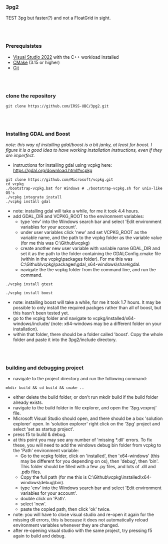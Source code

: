 ### 3pg2
TEST
3pg but faster(?) and not a FloatGrid in sight.


<br></br>
### Prerequisistes
* [Visual Studio 2022](https://visualstudio.microsoft.com/vs/) with the C++ workload installed
* [CMake](https://cmake.org/download/) (3.15 or higher)
* [Git](https://git-scm.com/download/win)

<br></br>
### clone the repository
```
git clone https://github.com/IRSS-UBC/3pg2.git
```

<br></br>
### Installing GDAL and Boost
*note: this way of installing gdal/boost is a bit janky, at least for boost. I figure it is a good idea to have working installation instructions, even if they are imperfect.*
 - instructions for installing gdal using vcpkg here: https://gdal.org/download.html#vcpkg
```
git clone https://github.com/Microsoft/vcpkg.git
cd vcpkg
./bootstrap-vcpkg.bat for Windows # ./bootstrap-vcpkg.sh for unix-like OS's
./vcpkg integrate install
./vcpkg install gdal
```
 - note: installing gdal will take a while, for me it took 4.4 hours.
 - add GDAL_DIR and VCPKG_ROOT to the environment variables:
   - type 'env' into the Windows search bar and select 'Edit environment variables for your account'.
   - under user variables click 'new' and set VCPKG_ROOT as the variable name, and the path to the vcpkg folder as the variable value (for me this was C:\Github\vcpkg)
   - create another new user variable with variable name GDAL_DIR and set it as the path to the folder containing the GDALConfig.cmake file (within in the vcpkg\packages folder). For me this was C:\Github\vcpkg\packages\gdal_x64-windows\share\gdal.
   - navigate the the vcpkg folder from the command line, and run the command.
```
./vcpkg install gtest
```
```
./vcpkg install boost
```
- note: installing boost will take a while, for me it took 1.7 hours. It may be possible to only install the required packges rather than all of boost, but this hasn't been tested yet.
- go to the vcpkg folder and navigate to vcpkg/installed/x64-windows/include/ (note: x64-windows may be a different folder on your installation).
- within that folder, there should be a folder called 'boost'. Copy the whole folder and paste it into the 3pg2/include directory.

<br></br>
### building and debugging project
 - navigate to the project directory and run the following command:
```
mkdir build && cd build && cmake ..
```
 - either delete the build folder, or don't run mkdir build if the build folder already exists.
 - navigate to the build folder in file explorer, and open the '3pg.vcxproj' file.
 - Microsoft Visual Studio should open, and there should be a box 'solution explorer' open. In 'solution explorer' right click on the '3pg' project and select 'set as startup project'.
 - press f5 to build & debug.
 - at this point you may see any number of 'missing *.dll' errors. To fix these, you will need to add the windows debug bin folder from vcpkg to the 'Path' environment variable:
   - Go to the vcpkg folder, click on 'installed', then 'x64-windows' (this may be different for you depending on os), then 'debug', then 'bin'. This folder should be filled with a few .py files, and lots of .dll and .pdb files. 
   - Copy the full path (for me this is C:\Github\vcpkg\installed\x64-windows\debug\bin).
   - type 'env' into the Windows search bar and select 'Edit environment variables for your account'.
   - double click on 'Path'.
   - select 'new'.
   - paste the copied path, then click 'ok' twice.
- note: you will have to close visual studio and re-open it again for the missing dll errors, this is because it does not automatically reload environment variables whenever they are changed.
- after re-opening visual studio with the same project, try pressing f5 again to build and debug.
